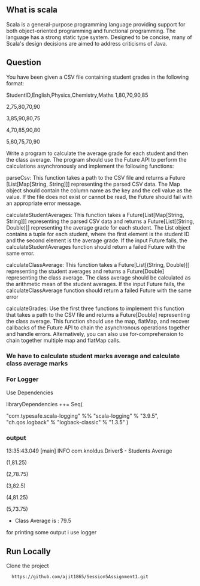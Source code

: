 


## What is scala

Scala is a general-purpose programming language providing support for both object-oriented programming and functional programming. The language has a strong static type system. Designed to be concise, many of Scala's design decisions are aimed to address criticisms of Java.

## Question
You have been given a CSV file containing student grades in the following format:

StudentID,English,Physics,Chemistry,Maths
1,80,70,90,85

2,75,80,70,90

3,85,90,80,75

4,70,85,90,80

5,60,75,70,90

Write a program to calculate the average grade for each student and then the class average. The program should use the Future API to perform the calculations asynchronously and implement the following functions:

 parseCsv: This function takes a path to the CSV file and returns a Future [List[Map[String, String]]] representing the parsed CSV data. The Map object should contain the column name as the key and the cell value as the value. If the file does not exist or cannot be read, the Future should fail with an appropriate error message.

 calculateStudentAverages: This function takes a Future[List[Map[String, String]]] representing the parsed CSV data and returns a Future[List[(String, Double)]] representing the average grade for each student. The List object contains a tuple for each student, where the first element is the student ID and the second element is the average grade. If the input Future fails, the calculateStudentAverages function should return a failed Future with the same error.

 calculateClassAverage: This function takes a Future[List[(String, Double)]] representing the student averages and returns a Future[Double] representing the class average. The class average should be calculated as the arithmetic mean of the student averages. If the input Future fails, the calculateClassAverage function should return a failed Future with the same error

 calculateGrades: Use the first three functions to implement this function that takes a path to the CSV file and returns a Future[Double] representing the class average. This function should use the map, flatMap, and recover callbacks of the Future API to chain the asynchronous operations together and handle errors. Alternatively, you can also use for-comprehension to chain together multiple map and flatMap calls.

### We have to calculate student marks average and calculate class average marks

### For Logger
Use Dependencies

libraryDependencies ++= Seq(

  "com.typesafe.scala-logging" %% "scala-logging" % "3.9.5",
  "ch.qos.logback" % "logback-classic" % "1.3.5"
)


### output 


13:35:43.049 [main] INFO com.knoldus.Driver$ - Students Average

(1,81.25)

(2,78.75)

(3,82.5)

(4,81.25)

(5,73.75)

- Class Average is : 79.5

for printing some output i use logger



## Run Locally

Clone the project

```bash
  https://github.com/ajit1865/Session5Assignment1.git
```

